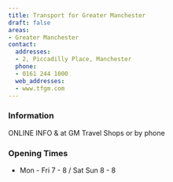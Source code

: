 ```yaml
---
title: Transport for Greater Manchester
draft: false
areas:
- Greater Manchester
contact:
  addresses:
  - 2, Piccadilly Place, Manchester
  phone:
  - 0161 244 1000
  web_addresses:
  - www.tfgm.com
---
```


### Information
ONLINE INFO & at GM Travel Shops or by phone

### Opening Times
* Mon - Fri 7 - 8 / Sat Sun 8 - 8

